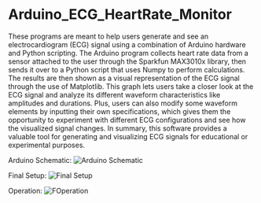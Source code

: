 # Arduino_ECG_HeartRate_Monitor

These programs are meant to help users generate and see an electrocardiogram (ECG) signal using a combination of Arduino hardware and Python scripting. The Arduino program collects heart rate data from a sensor attached to the user through the Sparkfun MAX3010x library, then sends it over to a Python script that uses Numpy to perform calculations. The results are then shown as a visual representation of the ECG signal through the use of Matplotlib. This graph lets users take a closer look at the ECG signal and analyze its different waveform characteristics like amplitudes and durations. Plus, users can also modify some waveform elements by inputting their own specifications, which gives them the opportunity to experiment with different ECG configurations and see how the visualized signal changes. In summary, this software provides a valuable tool for generating and visualizing ECG signals for educational or experimental purposes.

Arduino Schematic:
![Arduino Schematic](https://i.imgur.com/7FHopCs.png)

Final Setup:
![Final Setup](https://i.imgur.com/tqrMKiV.png)

Operation:
![FOperation](https://imgur.com/a/UN946nm)
